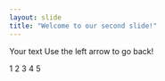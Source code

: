```yaml
---
layout: slide
title: "Welcome to our second slide!"
---
```

Your text
Use the left arrow to go back!


1
2
3
4
5
